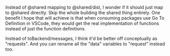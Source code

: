 Instead of @shared mapping to @shared/dist, I wonder if it should just map to @shared directly. Skip the whole building the shared thing entirely. One benefit I hope that will achieve is that when consuming packages use Go To Definition in VSCode, they would get the real implementation of functions instead of just the function definitions.

Instead of toBackend/messages, I think it'd be better off conceptually as "requests". And you can rename all the "data" variables to "request" instead too.
